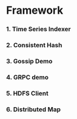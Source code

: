 # Framework
### 1. Time Series Indexer
### 2. Consistent Hash
### 3. Gossip Demo
### 4. GRPC demo
### 5. HDFS Client
### 6. Distributed Map
